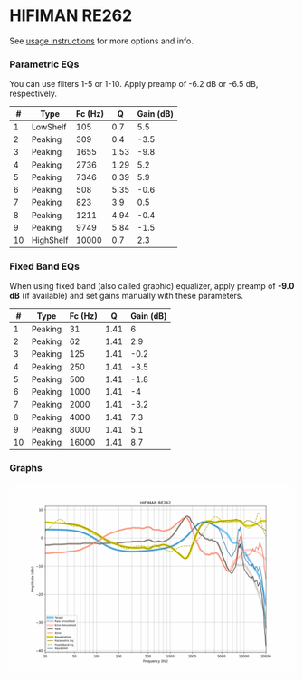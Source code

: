 # HIFIMAN RE262
See [usage instructions](https://github.com/jaakkopasanen/AutoEq#usage) for more options and info.

### Parametric EQs
You can use filters 1-5 or 1-10. Apply preamp of -6.2 dB or -6.5 dB, respectively.

|   # | Type      |   Fc (Hz) |    Q |   Gain (dB) |
|-----|-----------|-----------|------|-------------|
|   1 | LowShelf  |       105 | 0.7  |         5.5 |
|   2 | Peaking   |       309 | 0.4  |        -3.5 |
|   3 | Peaking   |      1655 | 1.53 |        -9.8 |
|   4 | Peaking   |      2736 | 1.29 |         5.2 |
|   5 | Peaking   |      7346 | 0.39 |         5.9 |
|   6 | Peaking   |       508 | 5.35 |        -0.6 |
|   7 | Peaking   |       823 | 3.9  |         0.5 |
|   8 | Peaking   |      1211 | 4.94 |        -0.4 |
|   9 | Peaking   |      9749 | 5.84 |        -1.5 |
|  10 | HighShelf |     10000 | 0.7  |         2.3 |

### Fixed Band EQs
When using fixed band (also called graphic) equalizer, apply preamp of **-9.0 dB** (if available) and set gains manually with these parameters.

|   # | Type    |   Fc (Hz) |    Q |   Gain (dB) |
|-----|---------|-----------|------|-------------|
|   1 | Peaking |        31 | 1.41 |         6   |
|   2 | Peaking |        62 | 1.41 |         2.9 |
|   3 | Peaking |       125 | 1.41 |        -0.2 |
|   4 | Peaking |       250 | 1.41 |        -3.5 |
|   5 | Peaking |       500 | 1.41 |        -1.8 |
|   6 | Peaking |      1000 | 1.41 |        -4   |
|   7 | Peaking |      2000 | 1.41 |        -3.2 |
|   8 | Peaking |      4000 | 1.41 |         7.3 |
|   9 | Peaking |      8000 | 1.41 |         5.1 |
|  10 | Peaking |     16000 | 1.41 |         8.7 |

### Graphs
![](./HIFIMAN%20RE262.png)
